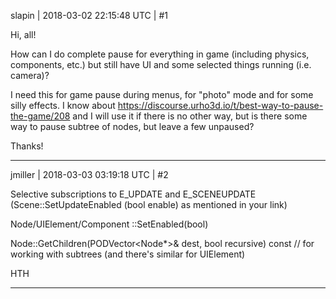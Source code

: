 slapin | 2018-03-02 22:15:48 UTC | #1

Hi, all!

How can I do complete pause for everything in game (including physics, components, etc.) but still have UI
and some selected things running (i.e. camera)?

I need this for game pause during menus, for "photo" mode and for some silly effects.
I know about https://discourse.urho3d.io/t/best-way-to-pause-the-game/208 and I will use it if there is no other
way, but is there some way to pause subtree of nodes, but leave a few unpaused?

Thanks!

-------------------------

jmiller | 2018-03-03 03:19:18 UTC | #2

Selective subscriptions to E_UPDATE and E_SCENEUPDATE (Scene::SetUpdateEnabled (bool enable) as mentioned in your link)

Node/UIElement/Component ::SetEnabled(bool)

Node::GetChildren(PODVector<Node*>& dest, bool recursive) const // for working with subtrees (and there's similar for UIElement)

HTH

-------------------------

